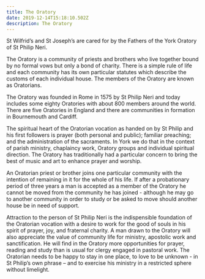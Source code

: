 ```yaml
---
title: The Oratory
date: 2019-12-14T15:18:10.502Z
description: The Oratory
---
```

St Wilfrid’s and St Joseph’s are cared for by the Fathers of the York Oratory of St Philip Neri.

The Oratory is a community of priests and brothers who live together bound by no formal vows but only a bond of charity. There is a simple rule of life and each community has its own particular statutes which describe the customs of each individual house. The members of the Oratory are known as Oratorians.

The Oratory was founded in Rome in 1575 by St Philip Neri and today includes some eighty Oratories with about 800 members around the world. There are five Oratories in England and there are communities in formation in Bournemouth and Cardiff.

The spiritual heart of the Oratorian vocation as handed on by St Philip and his first followers is prayer (both personal and public); familiar preaching; and the administration of the sacraments. In York we do that in the context of parish ministry, chaplaincy work, Oratory groups and individual spiritual direction. The Oratory has traditionally had a particular concern to bring the best of music and art to enhance prayer and worship.

An Oratorian priest or brother joins one particular community with the intention of remaining in it for the whole of his life. If after a probationary period of three years a man is accepted as a member of the Oratory he cannot be moved from the community he has joined - although he may go to another community in order to study or be asked to move should another house be in need of support.

Attraction to the person of St Philip Neri is the indispensible foundation of the Oratorian vocation with a desire to work for the good of souls in his spirit of prayer, joy, and fraternal charity. A man drawn to the Oratory will also appreciate the value of community life for ministry, apostolic work and sanctification. He will find in the Oratory more opportunities for prayer, reading and study than is usual for clergy engaged in pastoral work. The Oratorian needs to be happy to stay in one place, to love to be unknown - in St Philip’s own phrase – and to exercise his ministry in a restricted sphere without limelight.
